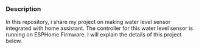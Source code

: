 ### Description
In this repository, i share my project on making water level sensor integrated with home assistant. The controller for this water level sensor is running on ESPHome Firmware. I will explain the details of this project below.

